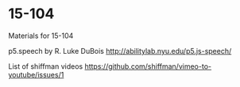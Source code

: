 # 15-104
Materials for 15-104

p5.speech by R. Luke DuBois
http://abilitylab.nyu.edu/p5.js-speech/

List of shiffman videos
https://github.com/shiffman/vimeo-to-youtube/issues/1
